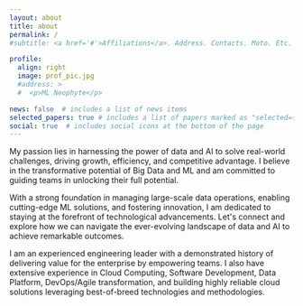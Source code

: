 ```yaml
---
layout: about
title: about
permalink: /
#subtitle: <a href='#'>Affiliations</a>. Address. Contacts. Moto. Etc.

profile:
  align: right
  image: prof_pic.jpg
  #address: >
  #  <p>ML Neophyte</p>

news: false  # includes a list of news items
selected_papers: true # includes a list of papers marked as "selected={true}"
social: true  # includes social icons at the bottom of the page
---
```


My passion lies in harnessing the power of data and AI to solve real-world challenges, driving growth, efficiency, and competitive advantage. I believe in the transformative potential of Big Data and ML and am committed to guiding teams in unlocking their full potential. 

With a strong foundation in managing large-scale data operations, enabling cutting-edge ML solutions, and fostering innovation, I am dedicated to staying at the forefront of technological advancements. Let's connect and explore how we can navigate the ever-evolving landscape of data and AI to achieve remarkable outcomes.

I am an experienced engineering leader with a demonstrated history of delivering value for the enterprise by empowering teams. I also have extensive experience in Cloud Computing, Software Development, Data Platform, DevOps/Agile transformation, and building highly reliable cloud solutions leveraging best-of-breed technologies and methodologies.
